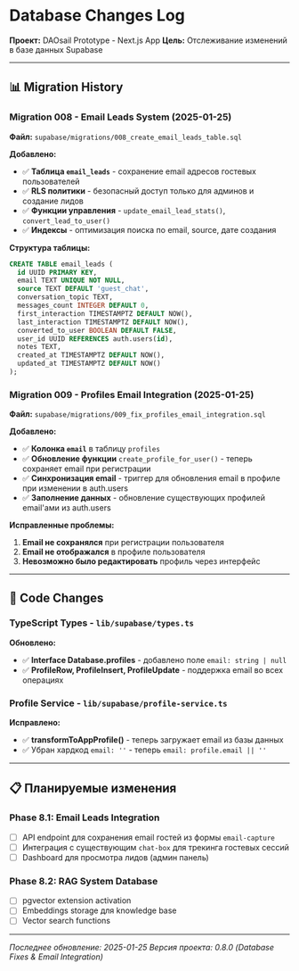 # Database Changes Log

**Проект:** DAOsail Prototype - Next.js App
**Цель:** Отслеживание изменений в базе данных Supabase

---

## 📊 Migration History

### **Migration 008** - Email Leads System (2025-01-25)
**Файл:** `supabase/migrations/008_create_email_leads_table.sql`

**Добавлено:**
- ✅ **Таблица `email_leads`** - сохранение email адресов гостевых пользователей
- ✅ **RLS политики** - безопасный доступ только для админов и создание лидов
- ✅ **Функции управления** - `update_email_lead_stats()`, `convert_lead_to_user()`
- ✅ **Индексы** - оптимизация поиска по email, source, дате создания

**Структура таблицы:**
```sql
CREATE TABLE email_leads (
  id UUID PRIMARY KEY,
  email TEXT UNIQUE NOT NULL,
  source TEXT DEFAULT 'guest_chat',
  conversation_topic TEXT,
  messages_count INTEGER DEFAULT 0,
  first_interaction TIMESTAMPTZ DEFAULT NOW(),
  last_interaction TIMESTAMPTZ DEFAULT NOW(),
  converted_to_user BOOLEAN DEFAULT FALSE,
  user_id UUID REFERENCES auth.users(id),
  notes TEXT,
  created_at TIMESTAMPTZ DEFAULT NOW(),
  updated_at TIMESTAMPTZ DEFAULT NOW()
);
```

### **Migration 009** - Profiles Email Integration (2025-01-25)
**Файл:** `supabase/migrations/009_fix_profiles_email_integration.sql`

**Добавлено:**
- ✅ **Колонка `email`** в таблицу `profiles`
- ✅ **Обновление функции** `create_profile_for_user()` - теперь сохраняет email при регистрации
- ✅ **Синхронизация email** - триггер для обновления email в профиле при изменении в auth.users
- ✅ **Заполнение данных** - обновление существующих профилей email'ами из auth.users

**Исправленные проблемы:**
1. **Email не сохранялся** при регистрации пользователя
2. **Email не отображался** в профиле пользователя
3. **Невозможно было редактировать** профиль через интерфейс

---

## 🔧 Code Changes

### **TypeScript Types** - `lib/supabase/types.ts`
**Обновлено:**
- ✅ **Interface Database.profiles** - добавлено поле `email: string | null`
- ✅ **ProfileRow, ProfileInsert, ProfileUpdate** - поддержка email во всех операциях

### **Profile Service** - `lib/supabase/profile-service.ts`
**Исправлено:**
- ✅ **transformToAppProfile()** - теперь загружает email из базы данных
- ✅ Убран хардкод `email: ''` - теперь `email: profile.email || ''`

---

## 📋 Планируемые изменения

### **Phase 8.1: Email Leads Integration**
- [ ] API endpoint для сохранения email гостей из формы `email-capture`
- [ ] Интеграция с существующим `chat-box` для трекинга гостевых сессий
- [ ] Dashboard для просмотра лидов (админ панель)

### **Phase 8.2: RAG System Database**
- [ ] pgvector extension activation
- [ ] Embeddings storage для knowledge base
- [ ] Vector search functions

---

*Последнее обновление: 2025-01-25*
*Версия проекта: 0.8.0 (Database Fixes & Email Integration)*